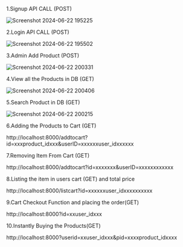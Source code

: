 1.Signup API CALL (POST)

![Screenshot 2024-06-22 195225](https://github.com/siyagampawar/ecommerce-backend-go/assets/115725393/605e7a6a-0f14-49ab-9fe5-a31ecbdd0610)

2.Login API CALL (POST)

![Screenshot 2024-06-22 195502](https://github.com/siyagampawar/ecommerce-backend-go/assets/115725393/d2bcac31-cb11-4c21-9e99-207e4bcddaed)

3.Admin Add Product (POST)

![Screenshot 2024-06-22 200331](https://github.com/siyagampawar/ecommerce-backend-go/assets/115725393/34427b40-4d91-44f0-b44e-c2bb12a074eb)

4.View all the Products in DB (GET)

![Screenshot 2024-06-22 200406](https://github.com/siyagampawar/ecommerce-backend-go/assets/115725393/595a1725-ee78-4e10-8dc1-00491bf1d54b)

5.Search Product in DB (GET)

![Screenshot 2024-06-22 200215](https://github.com/siyagampawar/ecommerce-backend-go/assets/115725393/aa042f8d-43ec-46d2-a771-5d7ea56a1a7d)

6.Adding the Products to Cart (GET)

http://localhost:8000/addtocart?id=xxxproduct_idxxx&userID=xxxxxxuser_idxxxxxx

7.Removing Item From Cart (GET)

http://localhost:8000/addtocart?id=xxxxxxx&userID=xxxxxxxxxxxx

8.Listing the item in users cart (GET) and total price

http://localhost:8000/listcart?id=xxxxxxuser_idxxxxxxxxxx

9.Cart Checkout Function and placing the order(GET)

http://localhost:8000?id=xxuser_idxxx

10.Instantly Buying the Products(GET) 

http://localhost:8000?userid=xxuser_idxxx&pid=xxxxproduct_idxxxx

